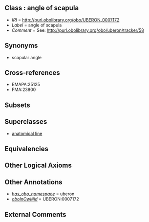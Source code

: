 
## Class : angle of scapula

 * *IRI* = http://purl.obolibrary.org/obo/UBERON_0007172
 * *Label* = angle of scapula
 * *Comment* = See: http://purl.obolibrary.org/obo/uberon/tracker/58

## Synonyms

 * scapular angle

## Cross-references

 * EMAPA:25125
 * FMA:23800

## Subsets


## Superclasses

 * [anatomical line](../../UBERON/00/UBERON_0006800.md)

## Equivalencies


## Other Logical Axioms


## Other Annotations

 * *[has_obo_namespace](../../ce/oboInOwl#hasOBONamespace.md)* = uberon
 * *[oboInOwl#id](../../id/oboInOwl#id.md)* = UBERON:0007172

## External Comments


